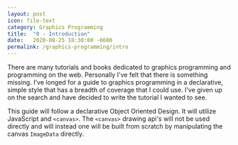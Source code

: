 ```yaml
---
layout: post
icon: file-text
category: Graphics Programming
title:  "0 - Introduction"
date:   2020-08-25 18:30:00 -0600
permalink: /graphics-programming/intro
---
```


There are many tutorials and books dedicated to graphics programming and programming on the web.
Personally I've felt that there is something missing. I've longed for a guide to graphics programming
in a declarative, simple style that has a breadth of coverage that I could use. I've given up on the
search and have decided to write the tutorial I wanted to see.

This guide will follow a declarative Object Oriented Design. It will utilize JavaScript and `<canvas>`.
The `<canvas>` drawing api's will not be used directly and will instead one will be built from scratch
by manipulating the canvas `ImageData` directly.
